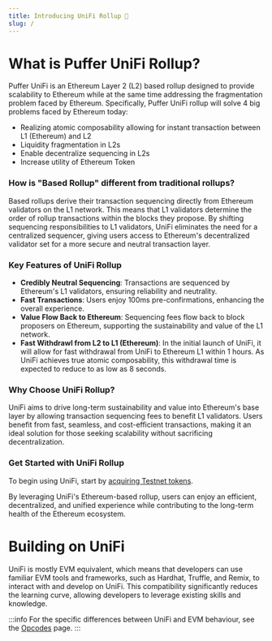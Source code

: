 ```yaml
---
title: Introducing UniFi Rollup 🐡
slug: /
---
```


# What is Puffer UniFi Rollup?

Puffer UniFi is an Ethereum Layer 2 (L2) based rollup designed to provide scalability to Ethereum while at the same time addressing the fragmentation problem faced by Ethereum. 
Specifically, Puffer UniFi rollup will solve 4 big problems faced by Ethereum today:
- Realizing atomic composability allowing for instant transaction between L1 (Ethereum) and L2
- Liquidity fragmentation in L2s
- Enable decentralize sequencing in L2s
- Increase utility of Ethereum Token

### How is "Based Rollup" different from traditional rollups?

Based rollups derive their transaction sequencing directly from Ethereum validators on the L1 network. 
This means that L1 validators determine the order of rollup transactions within the blocks they propose.
By shifting sequencing responsibilities to L1 validators, UniFi eliminates the need for a centralized sequencer,
giving users access to Ethereum's decentralized validator set for a more secure and neutral transaction layer.

### Key Features of UniFi Rollup

- **Credibly Neutral Sequencing**: Transactions are sequenced by Ethereum's L1 validators, ensuring reliability and neutrality.
- **Fast Transactions**: Users enjoy 100ms pre-confirmations, enhancing the overall experience.
- **Value Flow Back to Ethereum**: Sequencing fees flow back to block proposers on Ethereum, supporting the sustainability and value of the L1 network.
- **Fast Withdrawl from L2 to L1 (Ethereum)**: In the initial launch of UniFi, it will allow for fast withdrawal from UniFi to Ethereum L1 within 1 hours. As UniFi achieves true atomic composability, this withdrawal time is expected to reduce to as low as 8 seconds.
  
### Why Choose UniFi Rollup?

UniFi aims to drive long-term sustainability and value into Ethereum's base layer by allowing transaction
sequencing fees to benefit L1 validators. Users benefit from fast, seamless, and cost-efficient transactions,
making it an ideal solution for those seeking scalability without sacrificing decentralization.

### Get Started with UniFi Rollup

To begin using UniFi, start by [acquiring Testnet tokens](/acquire-testnet-tokens).

By leveraging UniFi's Ethereum-based rollup, users can enjoy an efficient, decentralized, and unified experience while contributing to the long-term health of the Ethereum ecosystem.

# Building on UniFi
UniFi is mostly EVM equivalent, which means that developers can use familiar EVM tools and frameworks,
such as Hardhat, Truffle, and Remix, to interact with and develop on UniFi.
This compatibility significantly reduces the learning curve, allowing developers to leverage existing skills and knowledge.

:::info
For the specific differences between UniFi and EVM behaviour, see the [Opcodes](../reference/opcodes.md) page.
:::
